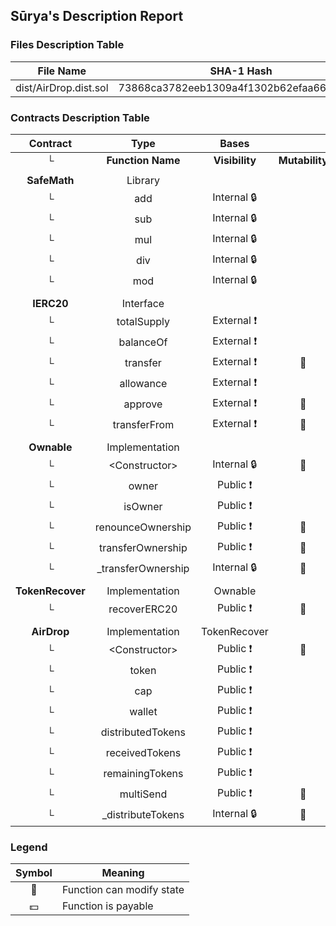 ## Sūrya's Description Report

### Files Description Table


|  File Name  |  SHA-1 Hash  |
|-------------|--------------|
| dist/AirDrop.dist.sol | 73868ca3782eeb1309a4f1302b62efaa661b885c |


### Contracts Description Table


|  Contract  |         Type        |       Bases      |                  |                 |
|:----------:|:-------------------:|:----------------:|:----------------:|:---------------:|
|     └      |  **Function Name**  |  **Visibility**  |  **Mutability**  |  **Modifiers**  |
||||||
| **SafeMath** | Library |  |||
| └ | add | Internal 🔒 |   | |
| └ | sub | Internal 🔒 |   | |
| └ | mul | Internal 🔒 |   | |
| └ | div | Internal 🔒 |   | |
| └ | mod | Internal 🔒 |   | |
||||||
| **IERC20** | Interface |  |||
| └ | totalSupply | External ❗️ |   |NO❗️ |
| └ | balanceOf | External ❗️ |   |NO❗️ |
| └ | transfer | External ❗️ | 🛑  |NO❗️ |
| └ | allowance | External ❗️ |   |NO❗️ |
| └ | approve | External ❗️ | 🛑  |NO❗️ |
| └ | transferFrom | External ❗️ | 🛑  |NO❗️ |
||||||
| **Ownable** | Implementation |  |||
| └ | \<Constructor\> | Internal 🔒 | 🛑  | |
| └ | owner | Public ❗️ |   |NO❗️ |
| └ | isOwner | Public ❗️ |   |NO❗️ |
| └ | renounceOwnership | Public ❗️ | 🛑  | onlyOwner |
| └ | transferOwnership | Public ❗️ | 🛑  | onlyOwner |
| └ | _transferOwnership | Internal 🔒 | 🛑  | |
||||||
| **TokenRecover** | Implementation | Ownable |||
| └ | recoverERC20 | Public ❗️ | 🛑  | onlyOwner |
||||||
| **AirDrop** | Implementation | TokenRecover |||
| └ | \<Constructor\> | Public ❗️ | 🛑  | |
| └ | token | Public ❗️ |   |NO❗️ |
| └ | cap | Public ❗️ |   |NO❗️ |
| └ | wallet | Public ❗️ |   |NO❗️ |
| └ | distributedTokens | Public ❗️ |   |NO❗️ |
| └ | receivedTokens | Public ❗️ |   |NO❗️ |
| └ | remainingTokens | Public ❗️ |   |NO❗️ |
| └ | multiSend | Public ❗️ | 🛑  | onlyOwner |
| └ | _distributeTokens | Internal 🔒 | 🛑  | |


### Legend

|  Symbol  |  Meaning  |
|:--------:|-----------|
|    🛑    | Function can modify state |
|    💵    | Function is payable |
